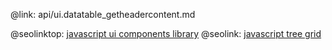 @link: api/ui.datatable_getheadercontent.md

@seolinktop: [javascript ui components library](https://webix.com)
@seolink: [javascript tree grid](https://webix.com/widget/treetable/)